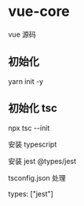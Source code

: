 # vue-core

vue 源码

## 初始化

yarn init -y

## 初始化 tsc

npx tsc --init

安装 typescript

安装 jest @types/jest

tsconfig.json 处理

types: ["jest"]

